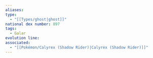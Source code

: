 ```yaml
---
aliases: 
type:
  - "[[Types/ghost|ghost]]"
national dex number: 897
tags:
  - Galar
evolution line: 
associated:
  - "[[Pokémon/Calyrex (Shadow Rider)|Calyrex (Shadow Rider)]]"
---
```

